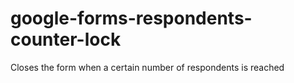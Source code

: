 # google-forms-respondents-counter-lock
Closes the form when a certain number of respondents is reached
